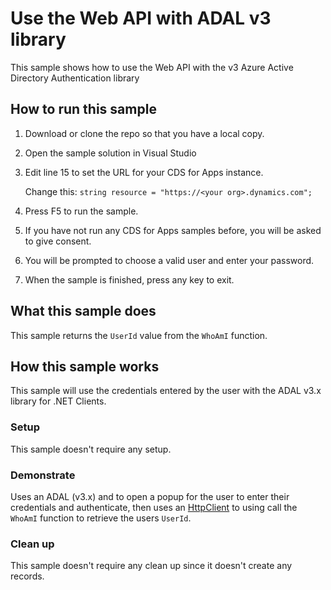﻿# Use the Web API with ADAL v3 library

This sample shows how to use the Web API with the v3 Azure Active Directory Authentication library

## How to run this sample

1. Download or clone the repo so that you have a local copy.
1. Open the sample solution in Visual Studio 
1. Edit line 15 to set the URL for your CDS for Apps instance.

    Change this: `string resource = "https://<your org>.dynamics.com";`
1. Press F5 to run the sample.
1. If you have not run any CDS for Apps samples before, you will be asked to give consent.
1. You will be prompted to choose a valid user and enter your password.
1. When the sample is finished, press any key to exit.


## What this sample does

This sample returns the `UserId` value from the `WhoAmI` function.


## How this sample works

This sample will use the credentials entered by the user with the ADAL v3.x library for .NET Clients.

### Setup

This sample doesn't require any setup.


### Demonstrate

Uses an ADAL (v3.x) and to open a popup for the user to enter their credentials and authenticate, then uses an [HttpClient](https://docs.microsoft.com/en-us/dotnet/api/system.net.http.httpclient?view=netframework-4.6.2) to using call the `WhoAmI` function to retrieve the users `UserId`.


### Clean up

This sample doesn't require any clean up since it doesn't create any records.